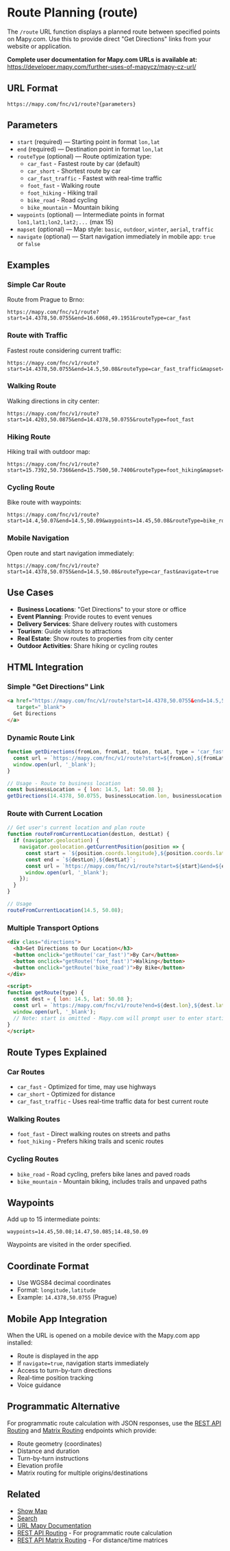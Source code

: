# Route Planning (route)

The `/route` URL function displays a planned route between specified points on Mapy.com. Use this to provide direct "Get Directions" links from your website or application.

**Complete user documentation for Mapy.com URLs is available at:**  
https://developer.mapy.com/further-uses-of-mapycz/mapy-cz-url/

## URL Format

```
https://mapy.com/fnc/v1/route?{parameters}
```

## Parameters

- `start` (required) — Starting point in format `lon,lat`
- `end` (required) — Destination point in format `lon,lat`
- `routeType` (optional) — Route optimization type:
  - `car_fast` - Fastest route by car (default)
  - `car_short` - Shortest route by car
  - `car_fast_traffic` - Fastest with real-time traffic
  - `foot_fast` - Walking route
  - `foot_hiking` - Hiking trail
  - `bike_road` - Road cycling
  - `bike_mountain` - Mountain biking
- `waypoints` (optional) — Intermediate points in format `lon1,lat1;lon2,lat2;...` (max 15)
- `mapset` (optional) — Map style: `basic`, `outdoor`, `winter`, `aerial`, `traffic`
- `navigate` (optional) — Start navigation immediately in mobile app: `true` or `false`

## Examples

### Simple Car Route

Route from Prague to Brno:

```
https://mapy.com/fnc/v1/route?start=14.4378,50.0755&end=16.6068,49.1951&routeType=car_fast
```

### Route with Traffic

Fastest route considering current traffic:

```
https://mapy.com/fnc/v1/route?start=14.4378,50.0755&end=14.5,50.08&routeType=car_fast_traffic&mapset=traffic
```

### Walking Route

Walking directions in city center:

```
https://mapy.com/fnc/v1/route?start=14.4203,50.0875&end=14.4378,50.0755&routeType=foot_fast
```

### Hiking Route

Hiking trail with outdoor map:

```
https://mapy.com/fnc/v1/route?start=15.7392,50.7366&end=15.7500,50.7400&routeType=foot_hiking&mapset=outdoor
```

### Cycling Route

Bike route with waypoints:

```
https://mapy.com/fnc/v1/route?start=14.4,50.07&end=14.5,50.09&waypoints=14.45,50.08&routeType=bike_road
```

### Mobile Navigation

Open route and start navigation immediately:

```
https://mapy.com/fnc/v1/route?start=14.4378,50.0755&end=14.5,50.08&routeType=car_fast&navigate=true
```

## Use Cases

- **Business Locations**: "Get Directions" to your store or office
- **Event Planning**: Provide routes to event venues
- **Delivery Services**: Share delivery routes with customers
- **Tourism**: Guide visitors to attractions
- **Real Estate**: Show routes to properties from city center
- **Outdoor Activities**: Share hiking or cycling routes

## HTML Integration

### Simple "Get Directions" Link

```html
<a href="https://mapy.com/fnc/v1/route?start=14.4378,50.0755&end=14.5,50.08&routeType=car_fast" 
   target="_blank">
  Get Directions
</a>
```

### Dynamic Route Link

```js
function getDirections(fromLon, fromLat, toLon, toLat, type = 'car_fast') {
  const url = `https://mapy.com/fnc/v1/route?start=${fromLon},${fromLat}&end=${toLon},${toLat}&routeType=${type}`;
  window.open(url, '_blank');
}

// Usage - Route to business location
const businessLocation = { lon: 14.5, lat: 50.08 };
getDirections(14.4378, 50.0755, businessLocation.lon, businessLocation.lat);
```

### Route with Current Location

```js
// Get user's current location and plan route
function routeFromCurrentLocation(destLon, destLat) {
  if (navigator.geolocation) {
    navigator.geolocation.getCurrentPosition(position => {
      const start = `${position.coords.longitude},${position.coords.latitude}`;
      const end = `${destLon},${destLat}`;
      const url = `https://mapy.com/fnc/v1/route?start=${start}&end=${end}&routeType=car_fast`;
      window.open(url, '_blank');
    });
  }
}

// Usage
routeFromCurrentLocation(14.5, 50.08);
```

### Multiple Transport Options

```html
<div class="directions">
  <h3>Get Directions to Our Location</h3>
  <button onclick="getRoute('car_fast')">By Car</button>
  <button onclick="getRoute('foot_fast')">Walking</button>
  <button onclick="getRoute('bike_road')">By Bike</button>
</div>

<script>
function getRoute(type) {
  const dest = { lon: 14.5, lat: 50.08 };
  const url = `https://mapy.com/fnc/v1/route?end=${dest.lon},${dest.lat}&routeType=${type}`;
  window.open(url, '_blank');
  // Note: start is omitted - Mapy.com will prompt user to enter starting location
}
</script>
```

## Route Types Explained

### Car Routes
- `car_fast` - Optimized for time, may use highways
- `car_short` - Optimized for distance
- `car_fast_traffic` - Uses real-time traffic data for best current route

### Walking Routes
- `foot_fast` - Direct walking routes on streets and paths
- `foot_hiking` - Prefers hiking trails and scenic routes

### Cycling Routes
- `bike_road` - Road cycling, prefers bike lanes and paved roads
- `bike_mountain` - Mountain biking, includes trails and unpaved paths

## Waypoints

Add up to 15 intermediate points:

```
waypoints=14.45,50.08;14.47,50.085;14.48,50.09
```

Waypoints are visited in the order specified.

## Coordinate Format

- Use WGS84 decimal coordinates
- Format: `longitude,latitude`
- Example: `14.4378,50.0755` (Prague)

## Mobile App Integration

When the URL is opened on a mobile device with the Mapy.com app installed:
- Route is displayed in the app
- If `navigate=true`, navigation starts immediately
- Access to turn-by-turn directions
- Real-time position tracking
- Voice guidance

## Programmatic Alternative

For programmatic route calculation with JSON responses, use the [REST API Routing](../rest-api/routing.md) and [Matrix Routing](../rest-api/matrix-routing.md) endpoints which provide:
- Route geometry (coordinates)
- Distance and duration
- Turn-by-turn instructions
- Elevation profile
- Matrix routing for multiple origins/destinations

## Related

- [Show Map](showmap.md)
- [Search](search.md)
- [URL Mapy Documentation](README.md)
- [REST API Routing](../rest-api/routing.md) - For programmatic route calculation
- [REST API Matrix Routing](../rest-api/matrix-routing.md) - For distance/time matrices

